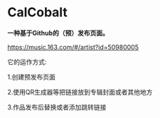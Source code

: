 # CalCobalt

**一种基于Github的（预）发布页面。**

<https://music.163.com/#/artist?id=50980005>

它的运作方式:

1.创建预发布页面

2.使用QR生成器等把链接放到专辑封面或者其他地方

3.作品发布后替换或者添加跳转链接
